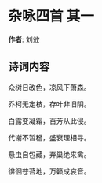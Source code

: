 # 杂咏四首  其一

**作者**: 刘攽

## 诗词内容

众树日改色，凉风下萧森。

乔柯无定枝，存叶非旧阴。

白露变凝霜，百芳从此侵。

代谢不暂稽，盛衰理相寻。

悬虫自包藏，弃巢绝来禽。

徘徊苍苔地，万籁成哀音。

